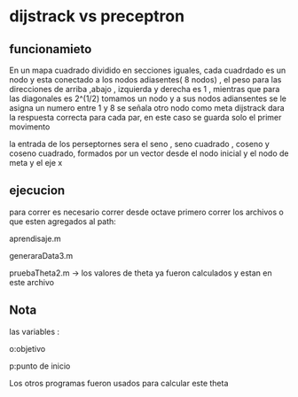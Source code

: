# dijstrack vs preceptron

  ## funcionamieto 

En un mapa cuadrado dividido en secciones iguales, 
cada cuadrdado es un nodo y esta conectado a los nodos adiasentes( 8 nodos) ,
el peso para las direcciones de arriba ,abajo , izquierda y derecha es 1 , mientras que para las diagonales es 2^(1/2)
tomamos un nodo y a sus nodos adiansentes se le asigna un numero entre 1 y 8
se señala otro nodo como meta 
dijstrack dara la respuesta correcta para cada par, en este caso se guarda solo el primer movimento 

la entrada de los  perseptornes sera el seno , seno cuadrado , coseno y coseno cuadrado,
formados por un vector desde el nodo inicial y el nodo de meta y el eje x 

## ejecucion

para correr es necesario correr desde octave primero correr los archivos o que esten agregados al path:

aprendisaje.m

generaraData3.m

pruebaTheta2.m -> los valores de theta ya fueron calculados y estan en este archivo 

## Nota

las variables :
 
 o:objetivo 

 p:punto de inicio 
 
 Los otros programas fueron usados para calcular este theta 
 
